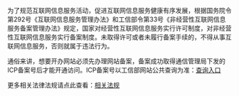 为了规范互联网信息服务活动，促进互联网信息服务健康有序发展，根据国务院令第292号《互联网信息服务管理办法》和工信部令第33号《非经营性互联网信息服务备案管理办法》规定，国家对经营性互联网信息服务实行许可制度，对非经营性互联网信息服务实行备案制度。未取得许可或者未履行备案手续的，不得从事互联网信息服务，否则就属于违法行为。

通俗来讲，想要开办网站必须先办理网站备案，备案成功取得通信管理局下发的ICP备案号后才能开通访问。ICP备案号以工信部网站公共查询为准：[查询入口](http://www.miitbeian.gov.cn)

更多相关法律法规请点此查看：[相关法规](http://www.miitbeian.gov.cn/state/outPortal/moreCodex.action?fileDownLoadInfo.fileType=0)  
